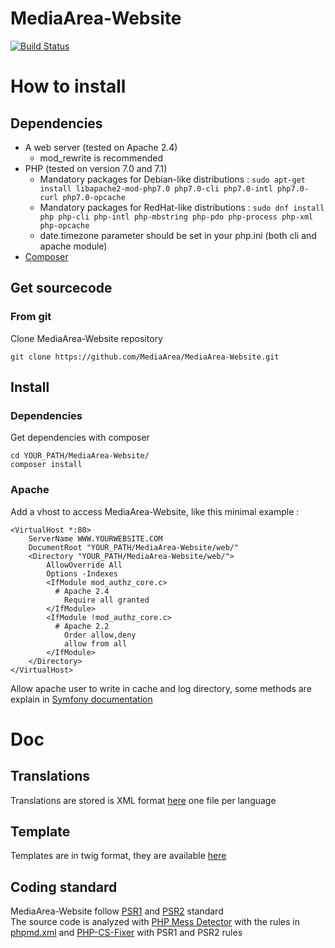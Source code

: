 # MediaArea-Website

[![Build Status](https://travis-ci.org/MediaArea/MediaArea-Website.svg?branch=master)](https://travis-ci.org/MediaArea/MediaArea-Website)

# How to install

## Dependencies

* A web server (tested on Apache 2.4)
    * mod_rewrite is recommended
* PHP (tested on version 7.0 and 7.1)
    * Mandatory packages for Debian-like distributions : `sudo apt-get install libapache2-mod-php7.0 php7.0-cli php7.0-intl php7.0-curl php7.0-opcache`
    * Mandatory packages for RedHat-like distributions : `sudo dnf install php php-cli php-intl php-mbstring php-pdo php-process php-xml php-opcache`
    * date.timezone parameter should be set in your php.ini (both cli and apache module)
* [Composer](https://getcomposer.org/download/)

## Get sourcecode

### From git

Clone MediaArea-Website repository
```
git clone https://github.com/MediaArea/MediaArea-Website.git
```
## Install

### Dependencies

Get dependencies with composer
```
cd YOUR_PATH/MediaArea-Website/
composer install
```

### Apache

Add a vhost to access MediaArea-Website, like this minimal example :
```
<VirtualHost *:80>
    ServerName WWW.YOURWEBSITE.COM
    DocumentRoot "YOUR_PATH/MediaArea-Website/web/"
    <Directory "YOUR_PATH/MediaArea-Website/web/">
        AllowOverride All
        Options -Indexes
        <IfModule mod_authz_core.c>
          # Apache 2.4
            Require all granted
        </IfModule>
        <IfModule !mod_authz_core.c>
          # Apache 2.2
            Order allow,deny
            allow from all
        </IfModule>
    </Directory>
</VirtualHost>

```
Allow apache user to write in cache and log directory, some methods are explain in [Symfony documentation](https://symfony.com/doc/current/setup/file_permissions.html)

# Doc

## Translations

Translations are stored is XML format [here](https://github.com/MediaArea/MediaArea-Website/blob/master/app/Resources/translations/) one file per language

## Template

Templates are in twig format, they are available [here](https://github.com/MediaArea/MediaArea-Website/tree/master/src/AppBundle/Resources/views)

## Coding standard

MediaArea-Website follow [PSR1](http://www.php-fig.org/psr/psr-1/) and [PSR2](http://www.php-fig.org/psr/psr-2/) standard  
The source code is analyzed with [PHP Mess Detector](https://phpmd.org/) with the rules in [phpmd.xml](https://github.com/MediaArea/MediaArea-Website/blob/master/phpmd.xml) and [PHP-CS-Fixer](http://cs.sensiolabs.org/) with PSR1 and PSR2 rules
